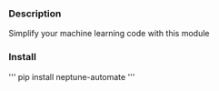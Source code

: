 ### Description
Simplify your machine learning code with this module

### Install
'''
pip install neptune-automate 
'''
